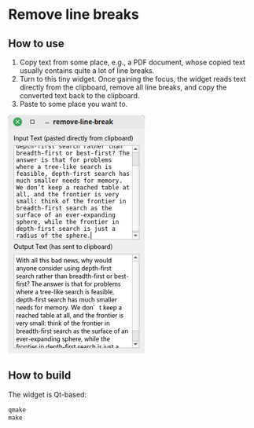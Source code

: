 # Remove line breaks

## How to use

1. Copy text from some place, e.g., a PDF document, whose copied text usually contains quite a lot of line breaks.
2. Turn to this tiny widget. Once gaining the focus, the widget reads text directly from the clipboard, remove all line breaks, and copy the converted text back to the clipboard.
3. Paste to some place you want to.

![Remove line breaks](screenshot-1.png)

## How to build

The widget is Qt-based:

```
qmake
make
```